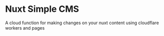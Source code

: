 # Nuxt Simple CMS

A cloud function for making changes on your nuxt content using cloudflare workers and pages
